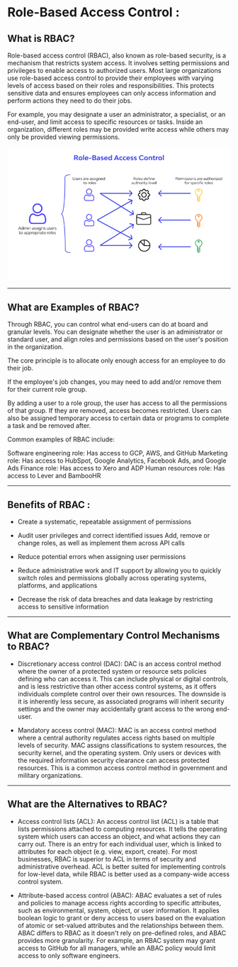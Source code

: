 
# Role-Based Access Control :
## What is RBAC?
Role-based access control (RBAC), also known as role-based security, is a mechanism that restricts system access. It involves setting permissions and privileges to enable access to authorized users. Most large organizations use role-based access control to provide their employees with varying levels of access based on their roles and responsibilities. This protects sensitive data and ensures employees can only access information and perform actions they need to do their jobs.

For example, you may designate a user an administrator, a specialist, or an end-user, and limit access to specific resources or tasks. Inside an organization, different roles may be provided write access while others may only be provided viewing permissions.  

![img](./roles.png)
*****

## What are Examples of RBAC?
Through RBAC, you can control what end-users can do at board and granular levels. You can designate whether the user is an administrator or standard user, and align roles and permissions based on the user's position in the organization. 

The core principle is to allocate only enough access for an employee to do their job.

If the employee's job changes, you may need to add and/or remove them for their current role group.

By adding a user to a role group, the user has access to all the permissions of that group. If they are removed, access becomes restricted. Users can also be assigned temporary access to certain data or programs to complete a task and be removed after.

Common examples of RBAC include:

Software engineering role: Has access to GCP, AWS, and GitHub
Marketing role: Has access to HubSpot, Google Analytics, Facebook Ads, and Google Ads
Finance role: Has access to Xero and ADP
Human resources role: Has access to Lever and BambooHR  

****
 ## Benefits of RBAC :

- Create a systematic, repeatable assignment of permissions
- Audit user privileges and correct identified issues
Add, remove or change roles, as well as implement them across API calls

- Reduce potential errors when assigning user permissions

- Reduce administrative work and IT support by allowing you to quickly switch roles and permissions globally across operating systems, platforms, and applications

- Decrease the risk of data breaches and data leakage by restricting access to sensitive information

****
## What are Complementary Control Mechanisms to RBAC?

- Discretionary access control (DAC): DAC is an access control method where the owner of a protected system or resource sets policies defining who can access it. This can include physical or digital controls, and is less restrictive than other access control systems, as it offers individuals complete control over their own resources. The downside is it is inherently less secure, as associated programs will inherit security settings and the owner may accidentally grant access to the wrong end-user.

- Mandatory access control (MAC): MAC is an access control method where a central authority regulates access rights based on multiple levels of security. MAC assigns classifications to system resources, the security kernel, and the operating system. Only users or devices with the required information security clearance can access protected resources. This is a common access control method in government and military organizations. 

******

## What are the Alternatives to RBAC?

- Access control lists (ACL): An access control list (ACL) is a table that lists permissions attached to computing resources. It tells the operating system which users can access an object, and what actions they can carry out. There is an entry for each individual user, which is linked to attributes for each object (e.g. view, export, create). For most businesses, RBAC is superior to ACL in terms of security and administrative overhead. ACL is better suited for implementing controls for low-level data, while RBAC is better used as a company-wide access control system. 

- Attribute-based access control (ABAC): ABAC evaluates a set of rules and policies to manage access rights according to specific attributes, such as environmental, system, object, or user information. It applies boolean logic to grant or deny access to users based on the evaluation of atomic or set-valued attributes and the relationships between them. ABAC differs to RBAC as it doesn't rely on pre-defined roles, and ABAC provides more granularity. For example, an RBAC system may grant access to GitHub for all managers, while an ABAC policy would limit access to only software engineers.